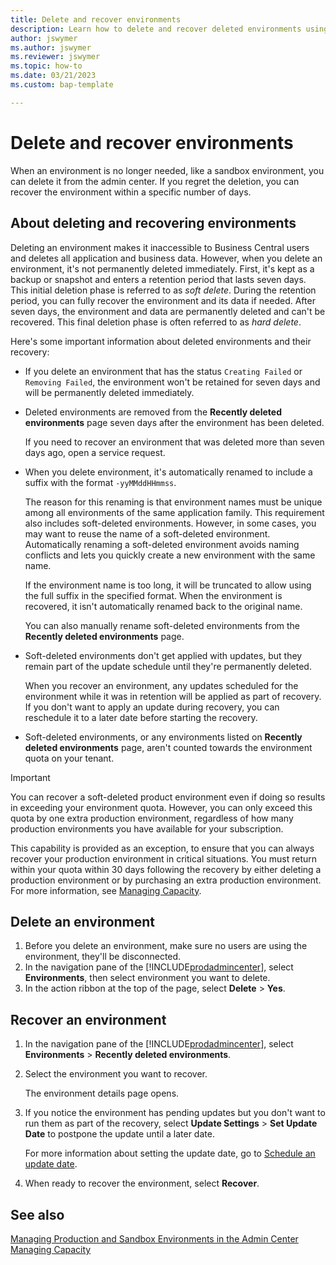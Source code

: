 ```yaml
---
title: Delete and recover environments
description: Learn how to delete and recover deleted environments using the Business Central admin center.
author: jswymer
ms.author: jswymer
ms.reviewer: jswymer
ms.topic: how-to 
ms.date: 03/21/2023
ms.custom: bap-template

---
```


# Delete and recover environments

When an environment is no longer needed, like a sandbox environment, you can delete it from the admin center. If you regret the deletion, you can recover the environment within a specific number of days.

## About deleting and recovering environments

Deleting an environment makes it inaccessible to Business Central users and deletes all application and business data. However, when you delete an environment, it's not permanently deleted immediately. First, it's kept as a backup or snapshot and enters a retention period that lasts seven days. This initial deletion phase is referred to as *soft delete*. During the retention period, you can fully recover the environment and its data if needed. After seven days, the environment and data are permanently deleted and can't be recovered. This final deletion phase is often referred to as *hard delete*.

Here's some important information about deleted environments and their recovery:  

- If you delete an environment that has the status `Creating Failed` or `Removing Failed`, the environment won't be retained for seven days and will be permanently deleted immediately.

- Deleted environments are removed from the **Recently deleted environments** page seven days after the environment has been deleted.

   If you need to recover an environment that was deleted more than seven days ago, open a service request.

- When you delete environment, it's automatically renamed to include a suffix with the format `-yyMMddHHmmss`.

   The reason for this renaming is that environment names must be unique among all environments of the same application family. This requirement also includes soft-deleted environments. However, in some cases, you may want to reuse the name of a soft-deleted environment. Automatically renaming a soft-deleted environment avoids naming conflicts and lets you quickly create a new environment with the same name. 

   If the environment name is too long, it will be truncated to allow using the full suffix in the specified format. When the environment is recovered, it isn't automatically renamed back to the original name.

   You can also manually rename soft-deleted environments from the **Recently deleted environments** page.
- Soft-deleted environments don't get applied with updates, but they remain part of the update schedule until they're permanently deleted.

   When you recover an environment, any updates scheduled for the environment while it was in retention will be applied as part of recovery. If you don't want to apply an update during recovery, you can reschedule it to a later date before starting the recovery.

- Soft-deleted environments, or any environments listed on **Recently deleted environments** page, aren't counted towards the environment quota on your tenant. 

> [!IMPORTANT]
> You can recover a soft-deleted product environment even if doing so results in exceeding your environment quota. However, you can only exceed this quota by one extra production environment, regardless of how many production environments you have available for your subscription.
>
> This capability is provided as an exception, to ensure that you can always recover your production environment in critical situations. You must return within your quota within 30 days following the recovery by either deleting a production environment or by purchasing an extra production environment. For more information, see [Managing Capacity](tenant-admin-center-capacity.md).
  
## Delete an environment

1. Before you delete an environment, make sure no users are using the environment, they'll be disconnected.
2. In the navigation pane of the [!INCLUDE[prodadmincenter](../developer/includes/prodadmincenter.md)], select **Environments**, then select environment you want to delete.
3. In the action ribbon at the top of the page, select **Delete** > **Yes**.

## Recover an environment

1. In the navigation pane of the [!INCLUDE[prodadmincenter](../developer/includes/prodadmincenter.md)], select **Environments** > **Recently deleted environments**.
2. Select the environment you want to recover.

   The environment details page opens.
3. If you notice the environment has pending updates but you don't want to run them as part of the recovery, select **Update Settings** > **Set Update Date** to postpone the update until a later date.

   For more information about setting the update date, go to [Schedule an update date](tenant-admin-center-update-management.md#schedule).
4. When ready to recover the environment, select **Recover**.

## See also

[Managing Production and Sandbox Environments in the Admin Center](tenant-admin-center-environments.md)  
[Managing Capacity](tenant-admin-center-capacity.md)  
